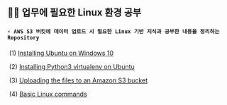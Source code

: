 ## 👩‍🎓 업무에 필요한 Linux 환경 공부

#### `⚡ AWS S3 버킷에 데이터 업로드 시 필요한 Linux 기반 지식과 공부한 내용을 정리하는 Repository`

​	(1) [Installing Ubuntu on Windows 10](https://github.com/JuheePak/linuxStudy/blob/master/WSL/Installing%20Ubuntu%20on%20Windows%2010.md)

​	(2) [Installing Python3 virtualenv on Ubuntu](https://github.com/JuheePak/linuxStudy/blob/master/WSL/Installing%20Python3%20virtualenv%20on%20Ubuntu.md)

​	(3) [Uploading the files to an Amazon S3 bucket](https://github.com/JuheePak/linuxStudy/blob/master/WSL/Uploading%20the%20files%20to%20an%20Amazon%20S3%20bucket.md)

​	(4) [Basic Linux commands](https://github.com/JuheePak/linuxStudy/blob/master/Linux/Basic%20Linux%20commands.md)

 